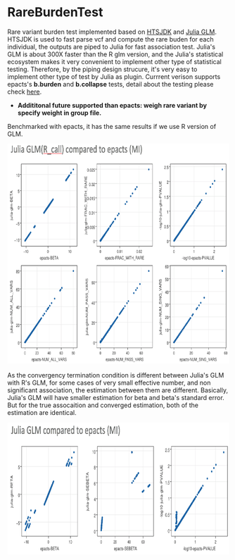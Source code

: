 # RareBurdenTest

Rare variant burden test implemented based on [HTSJDK](https://github.com/samtools/htsjdk) and [Julia GLM](https://github.com/JuliaStats/GLM.jl). 
HTSJDK is used to fast parse vcf and compute the rare buden for each individual, the outputs are piped to Julia for fast association test.
Julia's GLM is about 300X faster than the R glm version, and the Julia's statistical ecosystem makes
it very convenient to implement other type of statistical testing. Therefore, by the piping design strucure, 
it's very easy to implement other type of test by Julia as plugin.
Currrent verison supports epacts's **b.burden** and **b.collapse** tests, detail about the testing please check [here](https://genome.sph.umich.edu/wiki/EPACTS).

- **Addititonal future supported than epacts: weigh rare variant by specify weight in group file.**



Benchmarked with epacts, it has the same results if we use R version of GLM.

<img src="./Test/comp1.png" height="500" title="">

As the convergency termination condition is different between Julia's GLM with R's GLM, 
for some cases of very small effective number, and non significant association, the estimation between 
them are different. Basically, Julia's GLM will have smaller estimation for beta and beta's standard error.
But for the true assocaition and converged estimation, both of the estimation are identical.

<img src="./Test/comp2.png" height="300" title="">
